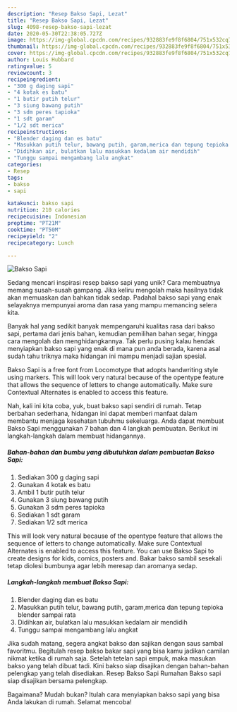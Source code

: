 ```yaml
---
description: "Resep Bakso Sapi, Lezat"
title: "Resep Bakso Sapi, Lezat"
slug: 4098-resep-bakso-sapi-lezat
date: 2020-05-30T22:38:05.727Z
image: https://img-global.cpcdn.com/recipes/932883fe9f8f6804/751x532cq70/bakso-sapi-foto-resep-utama.jpg
thumbnail: https://img-global.cpcdn.com/recipes/932883fe9f8f6804/751x532cq70/bakso-sapi-foto-resep-utama.jpg
cover: https://img-global.cpcdn.com/recipes/932883fe9f8f6804/751x532cq70/bakso-sapi-foto-resep-utama.jpg
author: Louis Hubbard
ratingvalue: 5
reviewcount: 3
recipeingredient:
- "300 g daging sapi"
- "4 kotak es batu"
- "1 butir putih telur"
- "3 siung bawang putih"
- "3 sdm peres tapioka"
- "1 sdt garam"
- "1/2 sdt merica"
recipeinstructions:
- "Blender daging dan es batu"
- "Masukkan putih telur, bawang putih, garam,merica dan tepung tepioka blender sampai rata"
- "Didihkan air, bulatkan lalu masukkan kedalam air mendidih"
- "Tunggu sampai mengambang lalu angkat"
categories:
- Resep
tags:
- bakso
- sapi

katakunci: bakso sapi 
nutrition: 210 calories
recipecuisine: Indonesian
preptime: "PT21M"
cooktime: "PT50M"
recipeyield: "2"
recipecategory: Lunch

---
```



![Bakso Sapi](https://img-global.cpcdn.com/recipes/932883fe9f8f6804/751x532cq70/bakso-sapi-foto-resep-utama.jpg)

Sedang mencari inspirasi resep bakso sapi yang unik? Cara membuatnya memang susah-susah gampang. Jika keliru mengolah maka hasilnya tidak akan memuaskan dan bahkan tidak sedap. Padahal bakso sapi yang enak selayaknya mempunyai aroma dan rasa yang mampu memancing selera kita.

Banyak hal yang sedikit banyak mempengaruhi kualitas rasa dari bakso sapi, pertama dari jenis bahan, kemudian pemilihan bahan segar, hingga cara mengolah dan menghidangkannya. Tak perlu pusing kalau hendak menyiapkan bakso sapi yang enak di mana pun anda berada, karena asal sudah tahu triknya maka hidangan ini mampu menjadi sajian spesial.

Bakso Sapi is a free font from Locomotype that adopts handwriting style using markers. This will look very natural because of the opentype feature that allows the sequence of letters to change automatically. Make sure Contextual Alternates is enabled to access this feature.


Nah, kali ini kita coba, yuk, buat bakso sapi sendiri di rumah. Tetap berbahan sederhana, hidangan ini dapat memberi manfaat dalam membantu menjaga kesehatan tubuhmu sekeluarga. Anda dapat membuat Bakso Sapi menggunakan 7 bahan dan 4 langkah pembuatan. Berikut ini langkah-langkah dalam membuat hidangannya.

<!--inarticleads1-->

##### Bahan-bahan dan bumbu yang dibutuhkan dalam pembuatan Bakso Sapi:

1. Sediakan 300 g daging sapi
1. Gunakan 4 kotak es batu
1. Ambil 1 butir putih telur
1. Gunakan 3 siung bawang putih
1. Gunakan 3 sdm peres tapioka
1. Sediakan 1 sdt garam
1. Sediakan 1/2 sdt merica


This will look very natural because of the opentype feature that allows the sequence of letters to change automatically. Make sure Contextual Alternates is enabled to access this feature. You can use Bakso Sapi to create designs for kids, comics, posters and. Bakar bakso sambil sesekali tetap diolesi bumbunya agar lebih meresap dan aromanya sedap. 

<!--inarticleads2-->

##### Langkah-langkah membuat Bakso Sapi:

1. Blender daging dan es batu
1. Masukkan putih telur, bawang putih, garam,merica dan tepung tepioka blender sampai rata
1. Didihkan air, bulatkan lalu masukkan kedalam air mendidih
1. Tunggu sampai mengambang lalu angkat


Jika sudah matang, segera angkat bakso dan sajikan dengan saus sambal favoritmu. Begitulah resep bakso bakar sapi yang bisa kamu jadikan camilan nikmat ketika di rumah saja. Setelah tetelan sapi empuk, maka masukan bakso yang telah dibuat tadi. Kini bakso siap disajikan dengan bahan-bahan pelengkap yang telah disediakan. Resep Bakso Sapi Rumahan Bakso sapi siap disajikan bersama pelengkap. 

Bagaimana? Mudah bukan? Itulah cara menyiapkan bakso sapi yang bisa Anda lakukan di rumah. Selamat mencoba!
